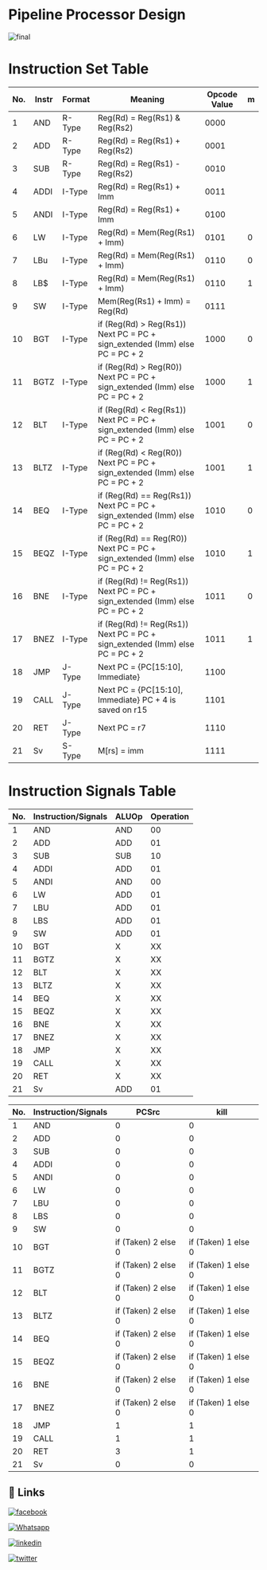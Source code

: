 # Pipeline Processor Design

![final](https://github.com/qossayrida/PipelineProcessorDesign/assets/164505468/06ee75ba-6b8a-43a8-9df7-f4c44cb20ea2)


# Instruction Set Table

| No. | Instr | Format | Meaning | Opcode Value | m |
|-----|-------|--------|---------|--------------|---|
| 1   | AND   | R-Type | Reg(Rd) = Reg(Rs1) & Reg(Rs2) | 0000 |   |
| 2   | ADD   | R-Type | Reg(Rd) = Reg(Rs1) + Reg(Rs2) | 0001 |   |
| 3   | SUB   | R-Type | Reg(Rd) = Reg(Rs1) - Reg(Rs2) | 0010 |   |
| 4   | ADDI  | I-Type | Reg(Rd) = Reg(Rs1) + Imm | 0011 |   |
| 5   | ANDI  | I-Type | Reg(Rd) = Reg(Rs1) + Imm | 0100 |   |
| 6   | LW    | I-Type | Reg(Rd) = Mem(Reg(Rs1) + Imm) | 0101 | 0 |
| 7   | LBu   | I-Type | Reg(Rd) = Mem(Reg(Rs1) + Imm) | 0110 | 0 |
| 8   | LB$   | I-Type | Reg(Rd) = Mem(Reg(Rs1) + Imm) | 0110 | 1 |
| 9   | SW    | I-Type | Mem(Reg(Rs1) + Imm) = Reg(Rd) | 0111 |   |
| 10  | BGT   | I-Type | if (Reg(Rd) > Reg(Rs1)) Next PC = PC + sign_extended (Imm) else PC = PC + 2 | 1000 | 0 |
| 11  | BGTZ  | I-Type | if (Reg(Rd) > Reg(R0)) Next PC = PC + sign_extended (Imm) else PC = PC + 2 | 1000 | 1 |
| 12  | BLT   | I-Type | if (Reg(Rd) < Reg(Rs1)) Next PC = PC + sign_extended (Imm) else PC = PC + 2 | 1001 | 0 |
| 13  | BLTZ  | I-Type | if (Reg(Rd) < Reg(R0)) Next PC = PC + sign_extended (Imm) else PC = PC + 2 | 1001 | 1 |
| 14  | BEQ   | I-Type | if (Reg(Rd) == Reg(Rs1)) Next PC = PC + sign_extended (Imm) else PC = PC + 2 | 1010 | 0 |
| 15  | BEQZ  | I-Type | if (Reg(Rd) == Reg(R0)) Next PC = PC + sign_extended (Imm) else PC = PC + 2 | 1010 | 1 |
| 16  | BNE   | I-Type | if (Reg(Rd) != Reg(Rs1)) Next PC = PC + sign_extended (Imm) else PC = PC + 2 | 1011 | 0 |
| 17  | BNEZ  | I-Type | if (Reg(Rd) != Reg(Rs1)) Next PC = PC + sign_extended (Imm) else PC = PC + 2 | 1011 | 1 |
| 18  | JMP   | J-Type | Next PC = {PC[15:10], Immediate} | 1100 |   |
| 19  | CALL  | J-Type | Next PC = {PC[15:10], Immediate} PC + 4 is saved on r15 | 1101 |   |
| 20  | RET   | J-Type | Next PC = r7 | 1110 |   |
| 21  | Sv    | S-Type | M[rs] = imm | 1111 |   | 



# Instruction Signals Table

| No. | Instruction/Signals | ALUOp | Operation |
|-----|---------------------|-------|-----------|
|  1  | AND                 | AND   | 00        |
|  2  | ADD                 | ADD   | 01        |        
|  3  | SUB                 | SUB   | 10        |        
|  4  | ADDI                | ADD   | 01        |        
|  5  | ANDI                | AND   | 00        |        
|  6  | LW                  | ADD   | 01        |        
|  7  | LBU                 | ADD   | 01        |        
|  8  | LBS                 | ADD   | 01        |        
|  9  | SW                  | ADD   | 01        |        
| 10  | BGT                 | X     | XX        |        
| 11  | BGTZ                | X     | XX        |        
| 12  | BLT                 | X     | XX        |        
| 13  | BLTZ                | X     | XX        |        
| 14  | BEQ                 | X     | XX        |        
| 15  | BEQZ                | X     | XX        |        
| 16  | BNE                 | X     | XX        |        
| 17  | BNEZ                | X     | XX        |        
| 18  | JMP                 | X     | XX        |        
| 19  | CALL                | X     | XX        |        
| 20  | RET                 | X     | XX        |        
| 21  | Sv                  | ADD   | 01        |        


| No. | Instruction/Signals | PCSrc | kill|
|-----|---------------------|-------|-------|
|  1  | AND                 |  0  |  0  |  
|  2  | ADD                 |  0  |  0  |      
|  3  | SUB                 |  0  |  0  |       
|  4  | ADDI                |  0  |  0  |        
|  5  | ANDI                |  0  |  0  |        
|  6  | LW                  |  0  |  0  |         
|  7  | LBU                 |  0  |  0  |          
|  8  | LBS                 |  0  |  0  |        
|  9  | SW                  |  0  |  0  |       
| 10  | BGT                 |  if (Taken) 2 else  0  |  if (Taken) 1 else  0  |       
| 11  | BGTZ                |  if (Taken) 2 else  0   | if (Taken) 1 else  0  |      
| 12  | BLT                 |  if (Taken) 2 else  0   | if (Taken) 1 else  0 |        
| 13  | BLTZ                |  if (Taken) 2 else  0   |  if (Taken) 1 else  0  |       
| 14  | BEQ                 |  if (Taken) 2 else  0   |  if (Taken) 1 else  0  |       
| 15  | BEQZ                |  if (Taken) 2 else  0   |  if (Taken) 1 else  0 |       
| 16  | BNE                 |  if (Taken) 2 else  0   |  if (Taken) 1 else  0  |       
| 17  | BNEZ                |  if (Taken) 2 else  0   |  if (Taken) 1 else  0 |       
| 18  | JMP                 |  1   |  1  |      
| 19  | CALL                |  1   |  1  |         
| 20  | RET                 |  3   |  1  |       
| 21  | Sv                |  0   |  0  |   


## 🔗 Links

[![facebook](https://img.shields.io/badge/facebook-0077B5?style=for-the-badge&logo=facebook&logoColor=white)](https://www.facebook.com/qossay.rida?mibextid=2JQ9oc)

[![Whatsapp](https://img.shields.io/badge/Whatsapp-25D366?style=for-the-badge&logo=Whatsapp&logoColor=white)](https://wa.me/+972598592423)

[![linkedin](https://img.shields.io/badge/linkedin-0077B5?style=for-the-badge&logo=linkedin&logoColor=white)](https://www.linkedin.com/in/qossay-rida-3aa3b81a1?utm_source=share&utm_campaign=share_via&utm_content=profile&utm_medium=android_app )

[![twitter](https://img.shields.io/badge/twitter-1DA1F2?style=for-the-badge&logo=twitter&logoColor=white)](https://twitter.com/qossayrida)
